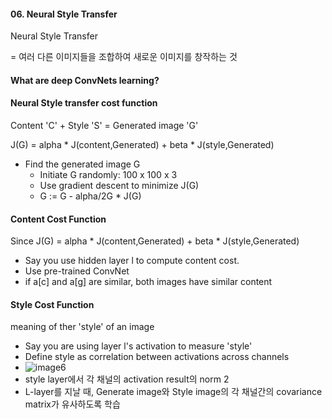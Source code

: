 #### 06. Neural Style Transfer

Neural Style Transfer

= 여러 다른 이미지들을 조합하여 새로운 이미지를 창작하는 것



#### What are deep ConvNets learning?



#### Neural Style transfer cost function

Content 'C' + Style 'S' = Generated image 'G'

J(G) = alpha * J(content,Generated) + beta * J(style,Generated)

- Find the generated image G
  - Initiate G randomly: 100 x 100 x 3
  - Use gradient descent to minimize J(G)
  - G := G -  alpha/2G * J(G)



#### Content Cost Function

Since J(G) = alpha * J(content,Generated) + beta * J(style,Generated)

- Say you use hidden layer l to compute content cost.
- Use pre-trained ConvNet
- if a[c] and a[g] are similar, both images have similar content



#### Style Cost Function

meaning of ther 'style' of an image

- Say you are using layer l's activation to measure 'style'
- Define style as correlation between activations across channels
- ![image6](C:\Users\littl\kaggle\Song\deeplearning.ai\Lecture4\images\image6.JPG)
- style layer에서 각 채널의 activation result의 norm 2
- L-layer를 지날 때, Generate image와 Style image의 각 채널간의 covariance matrix가 유사하도록 학습